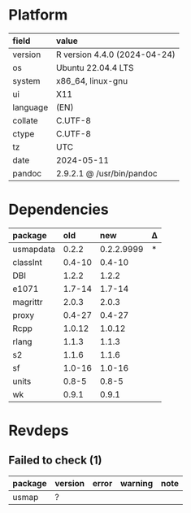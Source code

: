 # Platform

|field    |value                        |
|:--------|:----------------------------|
|version  |R version 4.4.0 (2024-04-24) |
|os       |Ubuntu 22.04.4 LTS           |
|system   |x86_64, linux-gnu            |
|ui       |X11                          |
|language |(EN)                         |
|collate  |C.UTF-8                      |
|ctype    |C.UTF-8                      |
|tz       |UTC                          |
|date     |2024-05-11                   |
|pandoc   |2.9.2.1 @ /usr/bin/pandoc    |

# Dependencies

|package   |old    |new        |Δ  |
|:---------|:------|:----------|:--|
|usmapdata |0.2.2  |0.2.2.9999 |*  |
|classInt  |0.4-10 |0.4-10     |   |
|DBI       |1.2.2  |1.2.2      |   |
|e1071     |1.7-14 |1.7-14     |   |
|magrittr  |2.0.3  |2.0.3      |   |
|proxy     |0.4-27 |0.4-27     |   |
|Rcpp      |1.0.12 |1.0.12     |   |
|rlang     |1.1.3  |1.1.3      |   |
|s2        |1.1.6  |1.1.6      |   |
|sf        |1.0-16 |1.0-16     |   |
|units     |0.8-5  |0.8-5      |   |
|wk        |0.9.1  |0.9.1      |   |

# Revdeps

## Failed to check (1)

|package |version |error |warning |note |
|:-------|:-------|:-----|:-------|:----|
|usmap   |?       |      |        |     |

